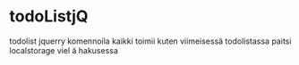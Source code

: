 # todoListjQ
todolist jquerry komennoila
kaikki toimii kuten viimeisessä todolistassa paitsi localstorage viel ä hakusessa
